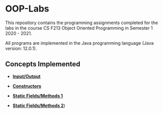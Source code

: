 # OOP-Labs
This repository contains the programming assignments completed for the labs in the course CS F213 Object Oriented Programming in Semester 1 2020 - 2021.

All programs are implemented in the Java programming language (Java version: 12.0.1).

## Concepts Implemented

- [**Input/Output**](Lab%201)

- [**Constructors**](Lab%202)

- [**Static Fields/Methods 1**](Lab%203)

- [**Static Fields/Methods 2**](Lab%204))

